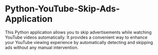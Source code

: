# Python-YouTube-Skip-Ads-Application
This Python application allows you to skip advertisements while watching YouTube videos automatically. It provides a convenient way to enhance your YouTube viewing experience by automatically detecting and skipping ads without any manual intervention.

